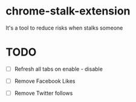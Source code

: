 chrome-stalk-extension
======================
It's a tool to reduce risks when stalks someone

TODO
====
- [ ] Refresh all tabs on enable - disable

- [ ] Remove Facebook Likes

- [ ] Remove Twitter follows

